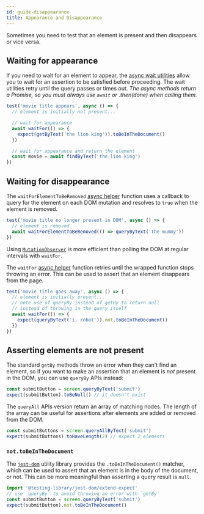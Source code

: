 ```yaml
---
id: guide-disappearance
title: Appearance and Disappearance
---
```


Sometimes you need to test that an element is present and then disappears or
vice versa.

## Waiting for appearance

If you need to wait for an element to appear, the [async wait
utilities][async-api] allow you to wait for an assertion to be satisfied before
proceeding. The wait utilities retry until the query passes or times out. _The
async methods return a Promise, so you must always use `await` or .then(done)
when calling them._

```jsx
test('movie title appears', async () => {
  // element is initially not present...

  // wait for appearance
  await waitFor(() => {
    expect(getByText('the lion king')).toBeInTheDocument()
  })

  // wait for appearance and return the element
  const movie = await findByText('the lion king')
})
```

## Waiting for disappearance

The `waitForElementToBeRemoved` [async helper][async-api] function uses a
callback to query for the element on each DOM mutation and resolves to `true`
when the element is removed.

```jsx
test('movie title no longer present in DOM', async () => {
  // element is removed
  await waitForElementToBeRemoved(() => queryByText('the mummy'))
})
```

Using
[`MutationObserver`](https://developer.mozilla.org/en-US/docs/Web/API/MutationObserver)
is more efficient than polling the DOM at regular intervals with `waitFor`.

The `waitFor` [async helper][async-api] function retries until the wrapped
function stops throwing an error. This can be used to assert that an element
disappears from the page.

```jsx
test('movie title goes away', async () => {
  // element is initially present...
  // note use of queryBy instead of getBy to return null
  // instead of throwing in the query itself
  await waitFor(() => {
    expect(queryByText('i, robot')).not.toBeInTheDocument()
  })
})
```

## Asserting elements are not present

The standard `getBy` methods throw an error when they can't find an element, so
if you want to make an assertion that an element is _not_ present in the DOM,
you can use `queryBy` APIs instead:

```javascript
const submitButton = screen.queryByText('submit')
expect(submitButton).toBeNull() // it doesn't exist
```

The `queryAll` APIs version return an array of matching nodes. The length of the
array can be useful for assertions after elements are added or removed from the
DOM.

```javascript
const submitButtons = screen.queryAllByText('submit')
expect(submitButtons).toHaveLength(2) // expect 2 elements
```

### `not.toBeInTheDocument`

The [`jest-dom`](ecosystem-jest-dom.md) utility library provides the
`.toBeInTheDocument()` matcher, which can be used to assert that an element is
in the body of the document, or not. This can be more meaningful than asserting
a query result is `null`.

```javascript
import '@testing-library/jest-dom/extend-expect'
// use `queryBy` to avoid throwing an error with `getBy`
const submitButton = screen.queryByText('submit')
expect(submitButton).not.toBeInTheDocument()
```

[async-api]: dom-testing-library/api-async.md
